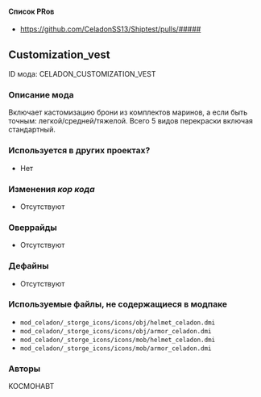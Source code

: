 
#### Список PRов

- https://github.com/CeladonSS13/Shiptest/pulls/#####
<!--
  Ссылки на PRы, связанные с модом:
  - Создание
  - Большие изменения
-->

<!-- Название мода. Не важно на русском или на английском. -->
## Customization_vest

ID мода: CELADON_CUSTOMIZATION_VEST

### Описание мода

Включает кастомизацию брони из комплектов маринов, а если быть точным: легкой/средней/тяжелой. Всего 5 видов перекраски включая стандартный.

### Используется в других проектах?

- Нет

### Изменения *кор кода*

- Отсутствуют

### Оверрайды

- Отсутствуют

### Дефайны

- Отсутствуют

### Используемые файлы, не содержащиеся в модпаке

- `mod_celadon/_storge_icons/icons/obj/helmet_celadon.dmi`
- `mod_celadon/_storge_icons/icons/obj/armor_celadon.dmi`
- `mod_celadon/_storge_icons/icons/mob/helmet_celadon.dmi`
- `mod_celadon/_storge_icons/icons/mob/armor_celadon.dmi`

### Авторы

KOCMOHABT
